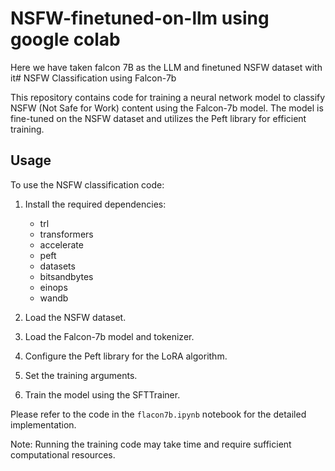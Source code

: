 # NSFW-finetuned-on-llm using google colab
Here we have taken falcon 7B as the LLM and finetuned NSFW dataset with it# NSFW Classification using Falcon-7b

This repository contains code for training a neural network model to classify NSFW (Not Safe for Work) content using the Falcon-7b model. The model is fine-tuned on the NSFW dataset and utilizes the Peft library for efficient training.

## Usage

To use the NSFW classification code:

1. Install the required dependencies:

   - trl
   - transformers
   - accelerate
   - peft
   - datasets
   - bitsandbytes
   - einops
   - wandb

2. Load the NSFW dataset.
3. Load the Falcon-7b model and tokenizer.
4. Configure the Peft library for the LoRA algorithm.
5. Set the training arguments.
6. Train the model using the SFTTrainer.

Please refer to the code in the `flacon7b.ipynb` notebook for the detailed implementation.

Note: Running the training code may take time and require sufficient computational resources.
